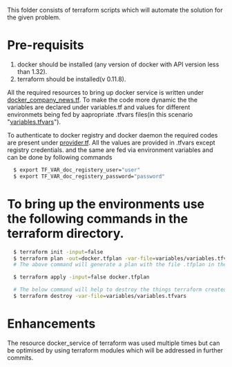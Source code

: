 This folder consists of terraform scripts which will automate the solution for the given problem.

# Pre-requisits

1) docker should be installed (any version of docker with API version less than 1.32).
2) terraform should be installed(v 0.11.8).

All the required resources to bring up docker service is written under [docker_company_news.tf](https://github.com/Ranjith9/thought-docker/blob/master/terraform/docker_company_news.tf).
To make the code more dynamic the the variables are declared under variables.tf and values for different environmets being fed by aapropriate .tfvars files(in this scenario "[variables.tfvars](https://github.com/Ranjith9/thought-docker/blob/master/terraform/variables/variables.tfvars)").

To authenticate to docker registry and docker daemon the required codes are present under [provider.tf](https://github.com/Ranjith9/thought-docker/blob/master/terraform/provider.tf).
All the values are provided in .tfvars except registry credentials. and the same are fed via environment variables and can be done by following commands

```bash
  $ export TF_VAR_doc_registery_user="user"
  $ export TF_VAR_doc_registery_password="password"
```

# To bring up the environments use the following commands in the terraform directory.

```bash
  $ terraform init -input=false 
  $ terraform plan -out=docker.tfplan -var-file=variables/variables.tfvars -input=false
  # The above command will generate a plan with the file .tfplan in the same directory for the below command to create resources.
```

```bash
  $ terraform apply -input=false docker.tfplan
```

```bash
  # The below command will help to destroy the things terraform created as for the plan.
  $ terraform destroy -var-file=variables/variables.tfvars
```
# Enhancements

The resource docker_service of terraform was used multiple times but can be optimised by using terraform modules which will be addressed in further commits.
